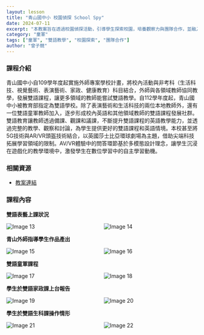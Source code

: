 ```yaml
---
layout: lesson
title: "青山國中小 校園偵探 School Spy"
date: 2024-07-11
excerpt: "本教案旨在透過校園偵探活動，引導學生探索校園，培養觀察力與團隊合作，並融入雙語教學，提升英語溝通能力。"
category: "童軍"
tags: ["童軍", "雙語教學", "校園探索", "團隊合作"]
author: "曾子競"
---
```


### 課程介紹

青山國中小自109學年度起實施外師專案學校計畫，將校內活動與非考科（生活科技、視覺藝術、表演藝術、家政、健康教育）科目結合，外師與各領域教師協同教學，發展雙語課程，讓更多領域的教師能嘗試雙語教學。自112學年度起，青山國中小被教育部指定為雙語學校。除了表演藝術和生活科技的兩位本地教師外，還有一位雙語童軍教師加入，逐步形成校內英語和其他領域教師的雙語課程發展社群。雙語教育讓教師透過備課、觀課和議課，不斷提升雙語課程的英語教學能力，並透過完整的教學、觀察和討論，為學生提供更好的雙語課程和英語情境。本校甚至將5G技術與AR/VR頭盔技術結合，以英國莎士比亞環球劇場為主題，借助尖端科技拓展學習領域的限制。AV/VR體驗中的問答環節基於多模態設計理念，讓學生沉浸在遊戲化的教學環境中，激發學生在數位學習中的自主學習動機。

### 相關資源

* [教案連結](https://drive.google.com/file/d/1--0AF7yiAzwLMV8jewRnZO1IAWzMav7N/view?usp=drive_link)

### 課程內容

**雙語表藝上課狀況**

<div style="display: flex; flex-direction: row; flex-wrap: wrap; gap: 10px; margin-bottom: 10px;">
    <img src="https://lh4.googleusercontent.com/kGMRDhjiPhKcrX70-BguxpTVTo9h8NDZQi6J2AbMDnQMj8z7tK5WUmCp6sUAnhzHKnd2O2q3tGOf7BNqkF7jvM-XSv53c8l6k-UgmpFBt0IyAxgid8RkRTHHFrcDTVoMpGXrDHUeaW2UK0jkU8zCRX2tHDAq1_OLS1gcjwp4ep000znAg0cnLg=w1280" alt="Image 13" style="flex: 1; min-width: 48%; object-fit: cover;">
    <img src="https://lh4.googleusercontent.com/4DyKXeU9dEp2lq7g2sKJxID5hJK5yMWpUnZCfbZrSJcnSkmWxw1TEQA8WpSuwVCuAFY9Gsc3-OIm4eclS5CvB_82Gq7-TxDjTorptOsLi33DlXBIvlqDiLqjngk4ep9vC9C8Ws41K3NRO4MJiXU7CrtTbvUjFqCyHPtpHAndcwax-xttYdm8Ig=w1280" alt="Image 14" style="flex: 1; min-width: 48%; object-fit: cover;">
</div>

**青山外師指導學生作品產出**

<div style="display: flex; flex-direction: row; flex-wrap: wrap; gap: 10px; margin-bottom: 10px;">
    <img src="https://lh3.googleusercontent.com/sEeYPMc6xpHTZjpNa4MSw1hqW7PMbf-FJAdn3f53uSj8ydwfd8K2CHfN9YHWTSJY4ZzqzVnpb6GEZOBU23RDcki9FOYqyZRLdSM5W2MafOHSvzlCBUlqXHdl9xmMcz0JZjiuEmAc_7zYT1l2OA8-svUQqDd_RYn6luK3Eg39rD99ma13Lh08AA=w1280" alt="Image 15" style="flex: 1; min-width: 48%; object-fit: cover;">
    <img src="https://lh6.googleusercontent.com/lWuHf2TeFAhMEwuuu-2gN2nc_8XSbeW7VjkY7iZUBu2z3YPp_T92QYL6bsLFyD5xjzpYIuStZnE4H2u3vhq_uU75xHXYYfceaRUnpSiFUqM6D3eLonF0BFUcBtZmeoy7e9ZE8m1HwS-MvCcNF0N2Zd-2DQKKg0-a93MkcZzHrlH5uN4_vkbNGQ=w1280" alt="Image 16" style="flex: 1; min-width: 48%; object-fit: cover;">
</div>

**雙語童軍課程**

<div style="display: flex; flex-direction: row; flex-wrap: wrap; gap: 10px; margin-bottom: 10px;">
    <img src="https://lh5.googleusercontent.com/voLvBY_lONPKNpaxNfz2b_wx8FmG_iyJqShTozMMkU_IXhpnWRMRvlsAhbv0huF6Snz0hbSVyIU-wEBbqDaE6a8-D8notcbjMfZkUqiQ9iwZtezVDzow8yaAFgwxOi7uO94ebQNBUJZdsbmjkBfYzXuQqfE0DyIcBKT5HvznlcLF3nInotsA3A=w1280" alt="Image 17" style="flex: 1; min-width: 48%; object-fit: cover;">
    <img src="https://lh5.googleusercontent.com/wPuQ3OaF8xhyU9OgvK5bw5BaU80oZ0tNCZ6482GBjKAmEeT6izdOjbJ4Z1AM3UgYSq9fQS6bYXGMVEuWypCy1feRkP2qxQbo8LXpaNYjWO0z5KxOstvsLZgGRutFfff7vbfKe42vjYXjj3aBVqyZY5DP3Cj_avD7KVk5jL7j9fUC214jT8D_wg=w1280" alt="Image 18" style="flex: 1; min-width: 48%; object-fit: cover;">
</div>

**學生於雙語家政課上台報告**

<div style="display: flex; flex-direction: row; flex-wrap: wrap; gap: 10px; margin-bottom: 10px;">
    <img src="https://lh6.googleusercontent.com/vm0YwvbQ9a1eZ3u-whw1eb28Y52cXHqXDNK9xCP6oykHMkYeBmmWpmIbY5mj4mdud_NqwmaMsj6t-DDIaq1RtfShsx-OwHlSfW13KG-9Q0blWwsa4resmLRlwat-MN1LiPj7EBRCLqt-OjPLkGZkDYxp5MUTq-jakuS4G0iVZ2rjUz76AmrI7g=w1280" alt="Image 19" style="flex: 1; min-width: 48%; object-fit: cover;">
    <img src="https://lh3.googleusercontent.com/zH76sdGMZYTy6SNg3BKlotqy8DvxTKgr7njA6tIfDFslFBHjem1Iqib-wa3-SVjmGTTP1RDQODhhHXWpJDNUS31oa-0L9A4pycnepTIaUyDAdopK7hHY9qzEMx0yP0sx0ahQVndDAZaGD_tqsiYnjN-3Q3mOaZmtImrlK9LFHpcLougtAE7MA=w1280" alt="Image 20" style="flex: 1; min-width: 48%; object-fit: cover;">
</div>

**學生於雙語生科課操作情形**

<div style="display: flex; flex-direction: row; flex-wrap: wrap; gap: 10px; margin-bottom: 10px;">
    <img src="https://lh4.googleusercontent.com/_0gPUk8fWs2Da0-poQJ58AuxahbEDp-y_BDUeRKE7J6kR_RfsWwFydb6wgYAyILBOtpvqxerXNuS_wDrp-PKezaTuvW0yfjrSa8X6LC29xna9gCZkcXxotkiOPYrH1y4piDuTFOG9nl4vbmmIB9gK0-1x3Hg6ntJLtsOV6IuRMD6qJvZ8mO93Q=w1280" alt="Image 21" style="flex: 1; min-width: 48%; object-fit: cover;">
    <img src="https://lh3.googleusercontent.com/fabKLatSAzJvjNZTfn51BGmPnRvwwxBTrLMxT6IayGCCdivEgB1DpryE7VtJnquc3xTcQRFkaAeGhIDyJtIWztkGl-ZRd2sQyxUVdHkDneqJzoVRkLIF9ZEsDiO0rRVwemR2ZSKB01KLE3X7r7Sze-VF3fWyjymKr5z_uav2dhn3h5_qo61DoQ=w1280" alt="Image 22" style="flex: 1; min-width: 48%; object-fit: cover;">
</div>


